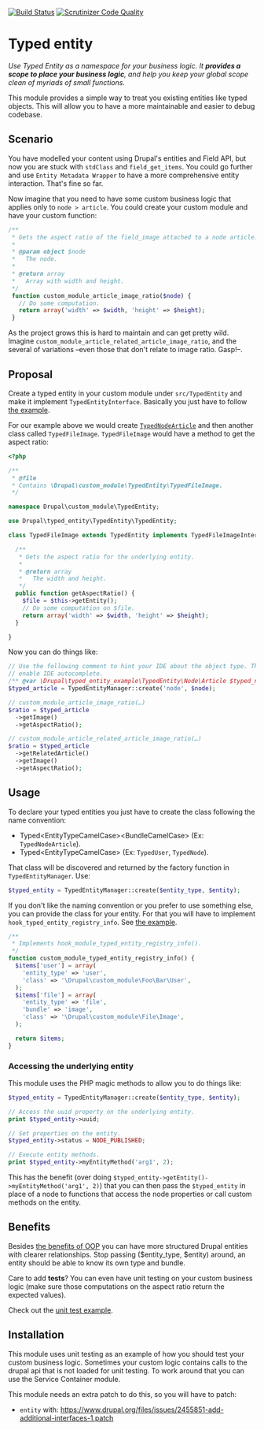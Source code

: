 [![Build Status](https://travis-ci.org/mateu-aguilo-bosch/typed_entity.svg?branch=7.x-1.x)](https://travis-ci.org/mateu-aguilo-bosch/typed_entity) [![Scrutinizer Code Quality](https://scrutinizer-ci.com/g/mateu-aguilo-bosch/typed_entity/badges/quality-score.png?b=7.x-1.x)](https://scrutinizer-ci.com/g/mateu-aguilo-bosch/typed_entity/?branch=7.x-1.x)

# Typed entity

_Use Typed Entity as a namespace for your business logic. It **provides a scope to place your business logic**, and help you keep your global scope clean of myriads of small functions._

This module provides a simple way to treat you existing entities like typed
objects. This will allow you to have a more maintainable and easier to debug
codebase.

## Scenario

You have modelled your content using Drupal's entities and Field API, but now
you are stuck with `stdClass` and `field_get_items`. You could go further and
use `Entity Metadata Wrapper` to have a more comprehensive entity interaction.
That's fine so far.

Now imagine that you need to have some custom business logic that applies only
to `node > article`. You could create your custom module and have your custom
function:

```php
/**
 * Gets the aspect ratio of the field_image attached to a node article.
 * 
 * @param object $node
 *   The node.
 *
 * @return array
 *   Array with width and height.
 */
 function custom_module_article_image_ratio($node) {
   // Do some computation.
   return array('width' => $width, 'height' => $height);
 }
```

As the project grows this is hard to maintain and can get pretty wild. Imagine
`custom_module_article_related_article_image_ratio`, and the several of
variations –even those that don't relate to image ratio. Gasp!–.

## Proposal

Create a typed entity in your custom module under `src/TypedEntity` and make it implement `TypedEntityInterface`. Basically you just have to follow [the example](modules/typed_entity_example/src/TypedEntity/TypedNode.php).

For our example above we would create [`TypedNodeArticle`](modules/typed_entity_example/src/TypedEntity/Node/Article.php) and then another class called `TypedFileImage`. `TypedFileImage` would have a method to get the aspect ratio:

```php
<?php

/**
 * @file
 * Contains \Drupal\custom_module\TypedEntity\TypedFileImage.
 */

namespace Drupal\custom_module\TypedEntity;

use Drupal\typed_entity\TypedEntity\TypedEntity;

class TypedFileImage extends TypedEntity implements TypedFileImageInterface {

  /**
   * Gets the aspect ratio for the underlying entity.
   *
   * @return array
   *   The width and height.
   */
  public function getAspectRatio() {
    $file = $this->getEntity();
    // Do some computation on $file.
    return array('width' => $width, 'height' => $height);
  }

}
```

Now you can do things like:

```php
// Use the following comment to hint your IDE about the object type. That will
// enable IDE autocomplete.
/** @var \Drupal\typed_entity_example\TypedEntity\Node\Article $typed_node */
$typed_article = TypedEntityManager::create('node', $node);

// custom_module_article_image_ratio(…)
$ratio = $typed_article
  ->getImage()
  ->getAspectRatio();

// custom_module_article_related_article_image_ratio(…)
$ratio = $typed_article
  ->getRelatedArticle()
  ->getImage()
  ->getAspectRatio();
```

## Usage
To declare your typed entities you just have to create the class following the name convention:

  - Typed\<EntityTypeCamelCase\>\<BundleCamelCase\> (Ex: `TypedNodeArticle`).
  - Typed\<EntityTypeCamelCase\> (Ex: `TypedUser`, `TypedNode`).

That class will be discovered and returned by the factory function in
`TypedEntityManager`. Use:

```php
$typed_entity = TypedEntityManager::create($entity_type, $entity);
```

If you don't like the naming convention or you prefer to use something else, you can provide the class for your entity. For that you will have to implement `hook_typed_entity_registry_info`. See [the example](modules/typed_entity_example/typed_entity_example.module).

```php
/**
 * Implements hook_module_typed_entity_registry_info().
 */
function custom_module_typed_entity_registry_info() {
  $items['user'] = array(
    'entity_type' => 'user',
    'class' => '\Drupal\custom_module\Foo\Bar\User',
  );
  $items['file'] = array(
    'entity_type' => 'file',
    'bundle' => 'image',
    'class' => '\Drupal\custom_module\File\Image',
  );

  return $items;
}
```

### Accessing the underlying entity
This module uses the PHP magic methods to allow you to do things like:

```php
$typed_entity = TypedEntityManager::create($entity_type, $entity);

// Access the uuid property on the underlying entity.
print $typed_entity->uuid;

// Set properties on the entity.
$typed_entity->status = NODE_PUBLISHED;

// Execute entity methods.
print $typed_entity->myEntityMethod('arg1', 2);
```

This has the benefit (over doing `$typed_entity->getEntity()->myEntityMethod('arg1', 2)`)
that you can then pass the `$typed_entity` in place of a node to functions that
access the node properties or call custom methods on the entity.

## Benefits
Besides [the benefits of OOP](https://duckduckgo.com/?q=object+oriented+programming+benefits)
you can have more structured Drupal entities with clearer relationships. Stop
passing ($entity_type, $entity) around, an entity should be able to know its own
type and bundle.

Care to add **tests**? You can even have unit testing on your custom business logic
(make sure those computations on the aspect ratio return the expected values).

Check out the [unit test example](modules/typed_entity_example/lib/Drupal/typed_entity_example/Tests/TypedEntityExampleUnitTestCase.php).

## Installation

This module uses unit testing as an example of how you should test your custom business logic. Sometimes your custom
logic contains calls to the drupal api that is not loaded for unit testing. To work around that you can use the Service
Container module.

This module needs an extra patch to do this, so you will have to patch:
  - `entity` with: https://www.drupal.org/files/issues/2455851-add-additional-interfaces-1.patch
